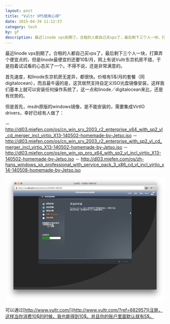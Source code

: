 ```yaml
---
layout: post
title: "Vultr VPS使用心得"
date: 2015-04-29 11:12:57
category: tech
by: gf
description: 最近linode vps到期了。合租的人都自己买vps了，最后剩下三个人一块，打算弄个便宜点的，但是linode最便宜的还要10$/月，网上有说Vultr东京机房不错，于是抱着试试看的心态买了一个。
---
```


最近linode vps到期了。合租的人都自己买vps了，最后剩下三个人一块，打算弄个便宜点的，但是linode最便宜的还要10$/月，网上有说Vultr东京机房不错，于是抱着试试看的心态买了一个。不得不说，还是非常满意的。

首先速度，和linode东京机房无差异，都很快。价格有5$/月的套餐（同digitalocean），而且最牛逼的是，这货居然支持自定义ISO光盘镜像安装，这样我们基本上就可以安装任何操作系统了，这一点和linode／digitalocean来比，还是有优势的。

但是首先，msdn原版的windows镜像，是不能安装的，需要集成VirtIO drivers，幸好已经有人做了：

－ http://dl03.miefen.com/os/cn_win_srv_2003_r2_enterprise_x64_with_sp2_vl_cd_merger_incl_virtio_X13-140502-homemade-by-Jetso.iso
－ http://dl03.miefen.com/os/cn_win_srv_2003_r2_enterprise_with_sp2_vl_cd_merger_incl_virtio_X13-140502-homemade-by-Jetso.iso
－ http://dl03.miefen.com/os/en_win_xp_pro_x64_with_sp2_vl_incl_virtio_X13-140502-homemade-by-Jetso.iso
－ http://dl03.miefen.com/os/zh-hans_windows_xp_professional_with_service_pack_3_x86_cd_vl_incl_virtio_x14-140508-homemade-by-Jetso.iso

![Vultr 安装windows 2003](/images/vultr-windows.png)

可以通过[http://www.vultr.com/](http://www.vultr.com/?ref=6829571)注册，这样当你消费10$的时候，我也能得到10$。并且你的账户里面默认就有5$。

